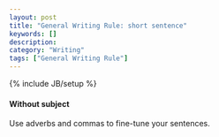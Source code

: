 ```yaml
---
layout: post
title: "General Writing Rule: short sentence"
keywords: []
description: 
category: "Writing"
tags: ["General Writing Rule"]
---
```

{% include JB/setup %}

#### Without subject
Use adverbs and commas to fine-tune your sentences.

